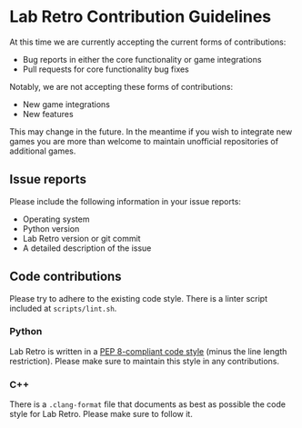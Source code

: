 # Lab Retro Contribution Guidelines

At this time we are currently accepting the current forms of contributions:

- Bug reports in either the core functionality or game integrations
- Pull requests for core functionality bug fixes

Notably, we are not accepting these forms of contributions:

- New game integrations
- New features

This may change in the future.
In the meantime if you wish to integrate new games you are more than welcome to maintain unofficial repositories of additional games.

## Issue reports

Please include the following information in your issue reports:

- Operating system
- Python version
- Lab Retro version or git commit
- A detailed description of the issue

## Code contributions

Please try to adhere to the existing code style. There is a linter script included at `scripts/lint.sh`.

### Python

Lab Retro is written in a [PEP 8-compliant code style](https://www.python.org/dev/peps/pep-0008/) (minus the line length restriction). Please make sure to maintain this style in any contributions.

### C++

There is a `.clang-format` file that documents as best as possible the code style for Lab Retro. Please make sure to follow it.